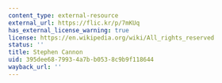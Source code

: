 ```yaml
---
content_type: external-resource
external_url: https://flic.kr/p/7mKUq
has_external_license_warning: true
license: https://en.wikipedia.org/wiki/All_rights_reserved
status: ''
title: Stephen Cannon
uid: 395dee68-7993-4a7b-b053-8c9b9f118644
wayback_url: ''
---
```

